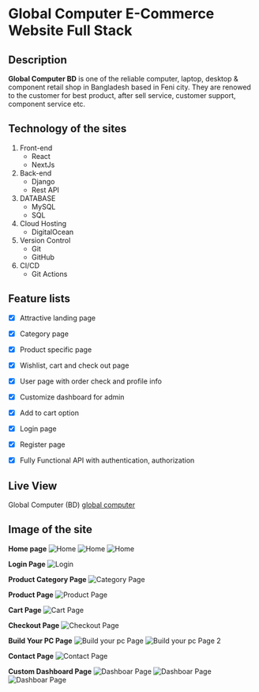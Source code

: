 # Global Computer E-Commerce Website Full Stack
## Description
**Global Computer BD** is one of the reliable computer, laptop, desktop & component retail shop in Bangladesh based in Feni city. They are renowed to the customer for best product, after sell service, customer support, component service etc.

## Technology of the sites
1. Front-end
    - React
    - NextJs
2. Back-end
    - Django
    - Rest API
3. DATABASE
    - MySQL
    - SQL
4. Cloud Hosting
    - DigitalOcean
5. Version Control
    - Git
    - GitHub
6. CI/CD
    - Git Actions

## Feature lists
- [x] Attractive landing page
- [x] Category page 
- [x] Product specific page
- [x] Wishlist, cart and check out page
- [x] User page with order check and profile info
- [x] Customize dashboard for admin
- [x] Add to cart option
- [x] Login page  
- [x] Register page  
- [x] Fully Functional API with authentication, authorization



## Live View
Global Computer (BD) [global computer](https://globalcomputer.com.bd)

## Image of the site
**Home page**
![Home](/Assets/Screenshot%20(8).png)
![Home](/Assets/Screenshot%20(9).png)
![Home](/Assets/Screenshot%20(10).png)

**Login Page**
![Login](/Assets/Screenshot%20(11).png)

**Product Category Page**
![Category Page](/Assets/Screenshot%20(12).png)

**Product Page**
![Product Page](/Assets/Screenshot%20(13).png)

**Cart Page**
![Cart Page](/Assets/Screenshot%20(28).png)

**Checkout Page**
![Checkout Page](/Assets/Screenshot%20(27).png)

**Build Your PC Page**
![Build your pc Page](/Assets/Screenshot%20(29).png)
![Build your pc Page 2](/Assets/Screenshot%20(30).png)

**Contact Page**
![Contact Page](/Assets/Screenshot%20(32).png)

**Custom Dashboard Page**
![Dashboar Page](/Assets/Screenshot%20(14).png)
![Dashboar Page](/Assets/Screenshot%20(15).png)
![Dashboar Page](/Assets/Screenshot%20(16).png)

